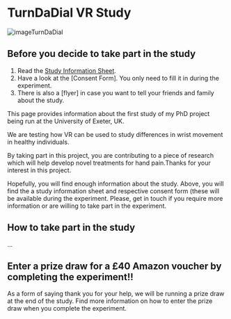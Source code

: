 # TurnDaDial VR Study


![imageTurnDaDial](https://user-images.githubusercontent.com/74906995/158996456-dff5eb37-1a0e-4d70-97da-536660c3fe2a.jpg)

## Before you decide to take part in the study

1. Read the [Study Information Sheet](https://github.com/JoaoM07/Study1/blob/gh-pages/Informed_Consent_Form.pdf).
2. Have a look at the [Consent Form]. You only need to fill it in during the experiment.
3. There is also a [flyer] in case you want to tell your friends and family about the study.

This page provides information about the first study of my PhD project being run at the University of Exeter, UK. 

We are testing how VR can be used to study differences in wrist movement in healthy individuals. 

By taking part in this project, you are contributing to a piece of research which will help develop novel treatments for hand pain.Thanks for your interest in this project. 

Hopefully, you will find enough information about the study. Above, you will find the a study information sheet and respective consent form (these will be available during the experiment. Please, get in touch if you require more information or are willing to take part in the experiment. 

## How to take part in the study

...

## Enter a prize draw for a £40 Amazon voucher by completing the experiment!! 

As a form of saying thank you for your help, we will be running a prize draw at the end of the study. Find more information on how to enter the prize draw when you complete the experiment.
